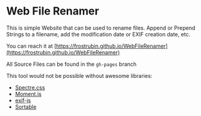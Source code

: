 Web File Renamer
================

This is simple Website that can be used to rename files. Append or Prepend Strings to a filename, add the modification date or EXIF creation date, etc.

You can reach it at [https://frostrubin.github.io/WebFileRenamer](https://frostrubin.github.io/WebFileRenamer)

All Source Files can be found in the `gh-pages` branch

This tool would not be possible without awesome libraries:
  -  [Spectre.css](https://picturepan2.github.io/spectre/index.html)
  -  [Moment.js](https://momentjs.com)
  -  [exif-js](https://github.com/exif-js/exif-js)
  -  [Sortable](https://github.com/RubaXa/Sortable)